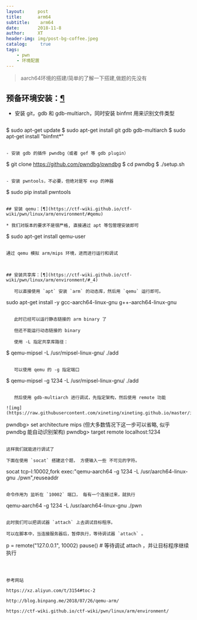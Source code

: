 ```yaml
---
layout:     post
title:      arm64	
subtitle:    arm64
date:       2018-11-8
author:     XT
header-img: img/post-bg-coffee.jpeg
catalog: 	 true
tags:
    - pwn
    - 环境配置
---
```





> aarch64环境的搭建/简单的了解一下搭建,做题的先没有

## 预备环境安装：[¶](https://ctf-wiki.github.io/ctf-wiki/pwn/linux/arm/environment/#_3)

- 安装 git，gdb 和 gdb-multiarch，同时安装 binfmt 用来识别文件类型

  ```
$ sudo apt-get update
$ sudo apt-get install git gdb gdb-multiarch
$ sudo apt-get install "binfmt*"
  ```

- 安装 gdb 的插件 pwndbg（或者 gef 等 gdb plugin）

  ```
  $ git clone https://github.com/pwndbg/pwndbg
  $ cd pwndbg
  $ ./setup.sh
  ```

- 安装 pwntools，不必要，但绝对是写 exp 的神器

   ```
$ sudo pip install pwntools
   ```

## 安装 qemu：[¶](https://ctf-wiki.github.io/ctf-wiki/pwn/linux/arm/environment/#qemu)

* 我们对版本的要求不是很严格, 直接通过 apt 等包管理安装即可

   ```
   $ sudo apt-get install qemu-user
   ```

   通过 qemu 模拟 arm/mips 环境，进而进行运行和调试



## 安装共享库：[¶](https://ctf-wiki.github.io/ctf-wiki/pwn/linux/arm/environment/#_4)

​	可以直接使用 `apt` 安装 `arm` 的动态库，然后用 `qemu` 运行即可。 

   ```
sudo apt-get install -y gcc-aarch64-linux-gnu g++-aarch64-linux-gnu
   ```

​	此时已经可以运行静态链接的 arm binary 了

​	但还不能运行动态链接的 binary 

​	使用 -L 指定共享库路径：

   ```
$ qemu-mipsel -L /usr/mipsel-linux-gnu/ ./add
   ```

​	可以使用 qemu 的 -g 指定端口

   ```
$ qemu-mipsel -g 1234 -L /usr/mipsel-linux-gnu/ ./add
   ```

​	然后使用 gdb-multiarch 进行调试，先指定架构，然后使用 remote 功能

![img](https://raw.githubusercontent.com/xineting/xineting.github.io/master/img/006AWYXBly1fq5dbufgrjj31400p013o.jpg) 

   ```
pwndbg> set architecture mips (但大多数情况下这一步可以省略, 似乎 pwndbg 能自动识别架构)
pwndbg> target remote localhost:1234
   ```

​这样我们就能进行调试了  

下面在使用 `socat` 搭建这个题， 方便输入一些 不可见的字符。

   ```
socat tcp-l:10002,fork exec:"qemu-aarch64 -g 1234  -L /usr/aarch64-linux-gnu ./pwn",reuseaddr
   ```

命令作用为 监听在 `10002` 端口， 每有一个连接过来，就执行

   ```
qemu-aarch64 -g 1234  -L /usr/aarch64-linux-gnu ./pwn
   ```

此时我们可以把调试器 `attach` 上去调试目标程序。

可以在脚本中，当连接服务器后，暂停执行，等待调试器 `attach` 。

   ```
p = remote("127.0.0.1", 10002)
pause()  # 等待调试 attach ，并让目标程序继续执行
   ```



参考网站

https://xz.aliyun.com/t/3154#toc-2

http://blog.binpang.me/2018/07/26/qemu-arm/

https://ctf-wiki.github.io/ctf-wiki/pwn/linux/arm/environment/